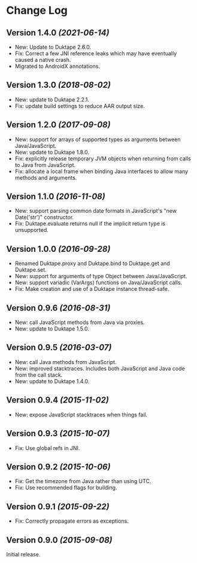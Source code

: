 Change Log
==========

Version 1.4.0 *(2021-06-14)*
----------------------------

 * New: Update to Duktape 2.6.0.
 * Fix: Correct a few JNI reference leaks which may have eventually caused a native crash.
 * Migrated to AndroidX annotations.

Version 1.3.0 *(2018-08-02)*
----------------------------

 * New: update to Duktape 2.2.1.
 * Fix: update build settings to reduce AAR output size.

Version 1.2.0 *(2017-09-08)*
----------------------------

 * New: support for arrays of supported types as arguments between Java/JavaScript.
 * New: update to Duktape 1.8.0.
 * Fix: explicitly release temporary JVM objects when returning from calls to Java from JavaScript.
 * Fix: allocate a local frame when binding Java interfaces to allow many methods and arguments.

Version 1.1.0 *(2016-11-08)*
----------------------------

 * New: support parsing common date formats in JavaScript's "new Date('str')" constructor.
 * Fix: Duktape.evaluate returns null if the implicit return type is unsupported.

Version 1.0.0 *(2016-09-28)*
----------------------------

 * Renamed Duktape.proxy and Duktape.bind to Duktape.get and Duktape.set.
 * New: support for arguments of type Object between Java/JavaScript.
 * New: support variadic (VarArgs) functions on Java/JavaScript calls.
 * Fix: Make creation and use of a Duktape instance thread-safe.

Version 0.9.6 *(2016-08-31)*
----------------------------

 * New: call JavaScript methods from Java via proxies.
 * New: update to Duktape 1.5.0.

Version 0.9.5 *(2016-03-07)*
----------------------------

 * New: call Java methods from JavaScript.
 * New: improved stacktraces. Includes both JavaScript and Java code from the call stack.
 * New: update to Duktape 1.4.0.

Version 0.9.4 *(2015-11-02)*
----------------------------

 * New: expose JavaScript stacktraces when things fail.

Version 0.9.3 *(2015-10-07)*
----------------------------

 * Fix: Use global refs in JNI.

Version 0.9.2 *(2015-10-06)*
----------------------------

 * Fix: Get the timezone from Java rather than using UTC.
 * Fix: Use recommended flags for building.

Version 0.9.1 *(2015-09-22)*
----------------------------

 * Fix: Correctly propagate errors as exceptions.


Version 0.9.0 *(2015-09-08)*
----------------------------

Initial release.
